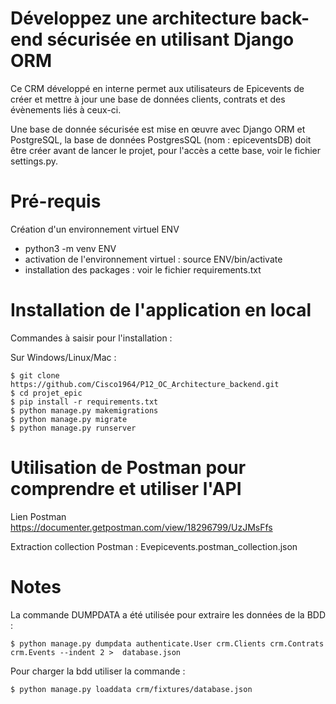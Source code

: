 # Développez une architecture back-end sécurisée en utilisant Django ORM

Ce CRM développé en interne permet aux utilisateurs de Epicevents de créer et mettre à jour une base de données clients, contrats et des évènements liés à ceux-ci.

Une base de donnée sécurisée est mise en œuvre avec Django ORM et PostgreSQL, la base de données PostgresSQL (nom : epiceventsDB) doit être créer avant de lancer le projet, pour l'accès a cette base, voir le fichier settings.py.


# Pré-requis

Création d'un environnement virtuel ENV  
* python3 -m venv ENV
* activation de l'environnement virtuel : source ENV/bin/activate  
* installation des packages : voir le fichier requirements.txt

# Installation de l'application en local

Commandes à saisir pour l'installation :

Sur Windows/Linux/Mac :

```
$ git clone https://github.com/Cisco1964/P12_OC_Architecture_backend.git
$ cd projet_epic
$ pip install -r requirements.txt
$ python manage.py makemigrations
$ python manage.py migrate
$ python manage.py runserver
```



# Utilisation de Postman pour comprendre et utiliser l'API

Lien Postman  https://documenter.getpostman.com/view/18296799/UzJMsFfs

Extraction collection Postman : Evepicevents.postman_collection.json

# Notes

La commande DUMPDATA a été utilisée pour extraire les données de la BDD :

```
$ python manage.py dumpdata authenticate.User crm.Clients crm.Contrats crm.Events --indent 2 >  database.json
```

Pour charger la bdd utiliser la commande :

```
$ python manage.py loaddata crm/fixtures/database.json
```


